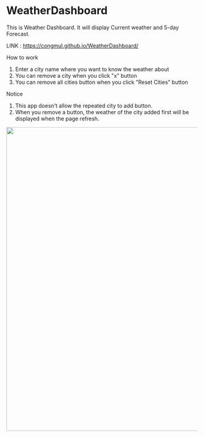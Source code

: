 # WeatherDashboard

This is Weather Dashboard. It will display Current weather and 5-day Forecast.

LINK : https://congmul.github.io/WeatherDashboard/

How to work

1. Enter a city name where you want to know the weather about
2. You can remove a city when you click "x" button
3. You can remove all cities button when you click "Reset Cities" button


Notice

1. This app doesn't allow the repeated city to add button.
2. When you remove a button, the weather of the city added first will be displayed when the page refresh.

<img src = "./assets/gif/WeatherDashboard.gif" width = "800">